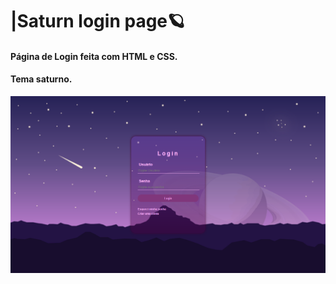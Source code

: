 # |Saturn login page🪐

#### Página de Login feita com HTML e CSS.
#### Tema saturno.

<img src="paginadelogin-saturno/imagens/paginalogin.png" alt="Minha Figura">
